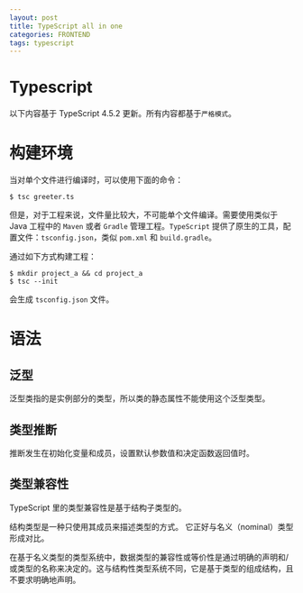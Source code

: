```yaml
---
layout: post
title: TypeScript all in one
categories: FRONTEND
tags: typescript
---
```


# Typescript

以下内容基于 TypeScript 4.5.2 更新。所有内容都基于`严格模式`。

# 构建环境

当对单个文件进行编译时，可以使用下面的命令：

```shell
$ tsc greeter.ts
```

但是，对于工程来说，文件量比较大，不可能单个文件编译。需要使用类似于 Java 工程中的 `Maven` 或者 `Gradle` 管理工程。`TypeScript` 提供了原生的工具，配置文件：`tsconfig.json`，类似 `pom.xml` 和 `build.gradle`。

通过如下方式构建工程：

```shell
$ mkdir project_a && cd project_a
$ tsc --init
```

会生成 `tsconfig.json` 文件。

# 语法

## 泛型

泛型类指的是实例部分的类型，所以类的静态属性不能使用这个泛型类型。

## 类型推断

推断发生在初始化变量和成员，设置默认参数值和决定函数返回值时。

## 类型兼容性

TypeScript 里的类型兼容性是基于结构子类型的。 

结构类型是一种只使用其成员来描述类型的方式。 它正好与名义（nominal）类型形成对比。

在基于名义类型的类型系统中，数据类型的兼容性或等价性是通过明确的声明和/或类型的名称来决定的。这与结构性类型系统不同，它是基于类型的组成结构，且不要求明确地声明。